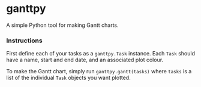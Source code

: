 # ganttpy

A simple Python tool for making Gantt charts.

### Instructions 

First define each of your tasks as a `ganttpy.Task` instance. Each `Task` should have a name, start and end date, and an associated plot colour. 

To make the Gantt chart, simply run `ganttpy.gantt(tasks)` where `tasks` is a list of the individual `Task` objects you want plotted. 

